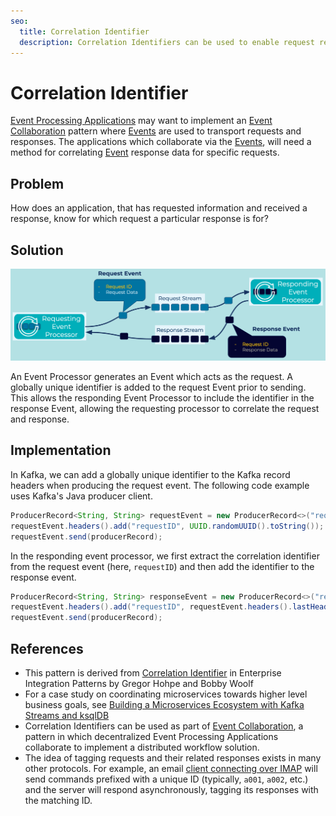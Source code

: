```yaml
---
seo:
  title: Correlation Identifier
  description: Correlation Identifiers can be used to enable request response protocols on top of Event Streaming platforms, like Apache Kafka®
---
```

# Correlation Identifier
[Event Processing Applications](../event-processing/event-processing-application.md) may want to implement an [Event Collaboration](../compositional-patterns/event-collaboration.md) pattern where [Events](../event/event.md) are used to transport requests and responses. The applications which collaborate via the [Events](../event/event.md), will need a method for correlating [Event](../event/event.md) response data for specific requests.

## Problem
How does an application, that has requested information and received a response, know for which request a particular response is for?

## Solution
![correlation-identifier](../img/correlation-identifier.png)

An Event Processor generates an Event which acts as the request. A globally unique identifier is added to the request Event prior to sending. This allows the responding Event Processor to include the identifier in the response Event, allowing the requesting processor to correlate the request and response.

## Implementation
In Kafka, we can add a globally unique identifier to the Kafka record headers when producing the request event. The following code example uses Kafka's Java producer client.
```Java
ProducerRecord<String, String> requestEvent = new ProducerRecord<>("request-event-key", "request-event-value"); 
requestEvent.headers().add("requestID", UUID.randomUUID().toString());
requestEvent.send(producerRecord);
```

In the responding event processor, we first extract the correlation identifier from the request event (here, `requestID`) and then add the identifier to the response event.
```Java
ProducerRecord<String, String> responseEvent = new ProducerRecord<>("response-event-key", "response-event-value"); 
requestEvent.headers().add("requestID", requestEvent.headers().lastHeader("requestID").value());
requestEvent.send(producerRecord);
```

## References
* This pattern is derived from [Correlation Identifier](https://www.enterpriseintegrationpatterns.com/patterns/messaging/CorrelationIdentifier.html) in Enterprise Integration Patterns by Gregor Hohpe and Bobby Woolf
* For a case study on coordinating microservices towards higher level business goals, see [Building a Microservices Ecosystem with Kafka Streams and ksqlDB](https://www.confluent.io/blog/building-a-microservices-ecosystem-with-kafka-streams-and-ksql/)
* Correlation Identifiers can be used as part of [Event Collaboration](../compositional-patterns/event-collaboration.md), a pattern in which decentralized Event Processing Applications collaborate to implement a distributed workflow solution.
* The idea of tagging requests and their related responses exists in many other protocols. For example, an email [client connecting over IMAP](https://datatracker.ietf.org/doc/html/rfc3501#section-2.2.1) will send commands prefixed with a unique ID (typically, `a001`, `a002`, etc.) and the server will respond asynchronously, tagging its responses with the matching ID.
